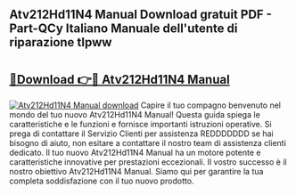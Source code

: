 ## Atv212Hd11N4 Manual Download gratuit PDF - Part-QCy Italiano Manuale dell'utente di riparazione tIpww

# <h2><a href="http://dfb0kl.blite.top/?on=Atv212Hd11N4+Manual">🔗Download 👉🔴 Atv212Hd11N4 Manual</a></h2>

[![Atv212Hd11N4 Manual download](https://i.imgur.com/lujVjoI.png)](http://dfb0kl.blite.top/?on=Atv212Hd11N4+Manual)
Capire il tuo compagno benvenuto nel mondo del tuo nuovo Atv212Hd11N4 Manual! Questa guida spiega le caratteristiche e le funzioni e fornisce importanti istruzioni operative. Si prega di contattare il Servizio Clienti per assistenza REDDDDDDD se hai bisogno di aiuto, non esitare a contattare il nostro team di assistenza clienti dedicato. Il tuo nuovo Atv212Hd11N4 Manual ha un motore potente e caratteristiche innovative per prestazioni eccezionali. Il vostro successo è il nostro obiettivo Atv212Hd11N4 Manual. Siamo qui per garantire la tua completa soddisfazione con il tuo nuovo prodotto.
